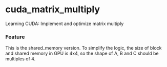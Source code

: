 # cuda_matrix_multiply
Learning CUDA: Implement and optimize matrix multiply

### Feature
This is the shared_memory version. To simplify the logic, the size of block and shared memory in GPU is 4x4, so the shape of A, B and C should be multiples of 4.